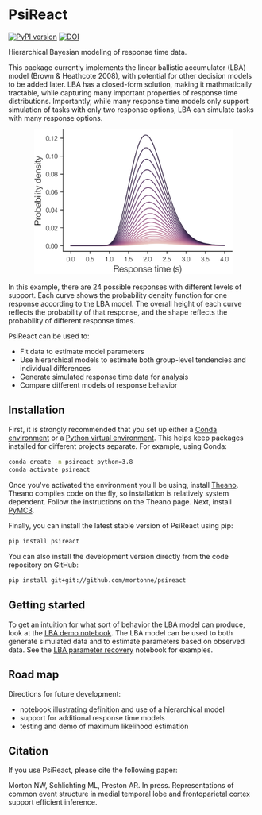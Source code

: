 # PsiReact
[![PyPI version](https://badge.fury.io/py/psireact.svg)](https://badge.fury.io/py/psireact)
[![DOI](https://zenodo.org/badge/DOI/10.5281/zenodo.4282758.svg)](https://doi.org/10.5281/zenodo.4282758)

Hierarchical Bayesian modeling of response time data.

This package currently implements the linear ballistic accumulator (LBA) model (Brown & Heathcote 2008), with potential for other decision models to be added later. LBA has a closed-form solution, making it mathmatically tractable, while capturing many important properties of response time distributions. Importantly, while many response time models only support simulation of tasks with only two response options, LBA can simulate tasks with many response options.

<p align="center">
  <img src="https://github.com/mortonne/psireact/blob/master/jupyter/lba_24afc.png" alt="probability density function" width="400">
</p>

In this example, there are 24 possible responses with different levels of support. Each curve shows the probability density function for one response according to the LBA model. The overall height of each curve reflects the probability of that response, and the shape reflects the probability of different response times.

PsiReact can be used to:
 * Fit data to estimate model parameters
 * Use hierarchical models to estimate both group-level tendencies and individual differences
 * Generate simulated response time data for analysis
 * Compare different models of response behavior

## Installation

First, it is strongly recommended that you set up either a [Conda environment](https://conda.io/en/latest/) or a [Python virtual environment](https://docs.python.org/3/library/venv.html). 
This helps keep packages installed for different projects separate. 
For example, using Conda:

```bash
conda create -n psireact python=3.8
conda activate psireact
```

Once you've activated the environment you'll be using, install [Theano](http://deeplearning.net/software/theano/install.html). 
Theano compiles code on the fly, so installation is relatively system dependent. 
Follow the instructions on the Theano page. Next, install [PyMC3](https://docs.pymc.io/).

Finally, you can install the latest stable version of PsiReact using pip:

```bash
pip install psireact
```

You can also install the development version directly from the code
repository on GitHub:

```bash
pip install git+git://github.com/mortonne/psireact
```

## Getting started

To get an intuition for what sort of behavior the LBA model can produce, look at the [LBA demo notebook](https://github.com/mortonne/psireact/blob/master/jupyter/lba_demo.ipynb). 
The LBA model can be used to both generate simulated data and to estimate parameters based on observed data. 
See the [LBA parameter recovery](https://github.com/mortonne/psireact/blob/master/jupyter/lba_recovery.ipynb) notebook for examples.

## Road map

Directions for future development:
 * notebook illustrating definition and use of a hierarchical model
 * support for additional response time models
 * testing and demo of maximum likelihood estimation

## Citation

If you use PsiReact, please cite the following paper:

Morton NW, Schlichting ML, Preston AR. In press. Representations of common event structure in medial temporal lobe and frontoparietal cortex support efficient inference.
